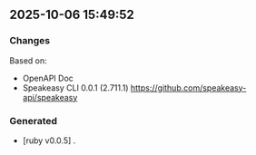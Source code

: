 

## 2025-10-06 15:49:52
### Changes
Based on:
- OpenAPI Doc  
- Speakeasy CLI 0.0.1 (2.711.1) https://github.com/speakeasy-api/speakeasy
### Generated
- [ruby v0.0.5] .